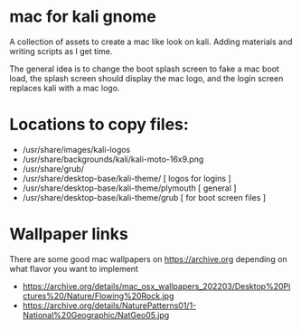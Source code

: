 # mac for kali gnome
A collection of assets to create a mac like look on kali.  Adding materials and writing scripts as I get time.  

The general idea is to change the boot splash screen to fake a mac boot load, the splash screen should display the mac logo, and the login screen replaces kali with a mac logo.

# Locations to copy files:

- /usr/share/images/kali-logos
- /usr/share/backgrounds/kali/kali-moto-16x9.png
- /usr/share/grub/
- /usr/share/desktop-base/kali-theme/ [ logos for logins ]
- /usr/share/desktop-base/kali-theme/plymouth [ general ]
- /usr/share/desktop-base/kali-theme/grub [ for boot screen files ]


# Wallpaper links
There are some good mac wallpapers on https://archive.org depending on what flavor you want to implement

- https://archive.org/details/mac_osx_wallpapers_202203/Desktop%20Pictures%20/Nature/Flowing%20Rock.jpg
- https://archive.org/details/NaturePatterns01/1-National%20Geographic/NatGeo05.jpg

